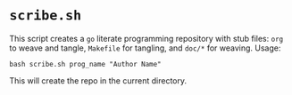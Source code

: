 # `scribe.sh`

This script creates a `go` literate programming repository with stub
files: `org` to weave and tangle, `Makefile` for tangling, and `doc/*`
for weaving. Usage:

    bash scribe.sh prog_name "Author Name"

This will create the repo in the current directory.